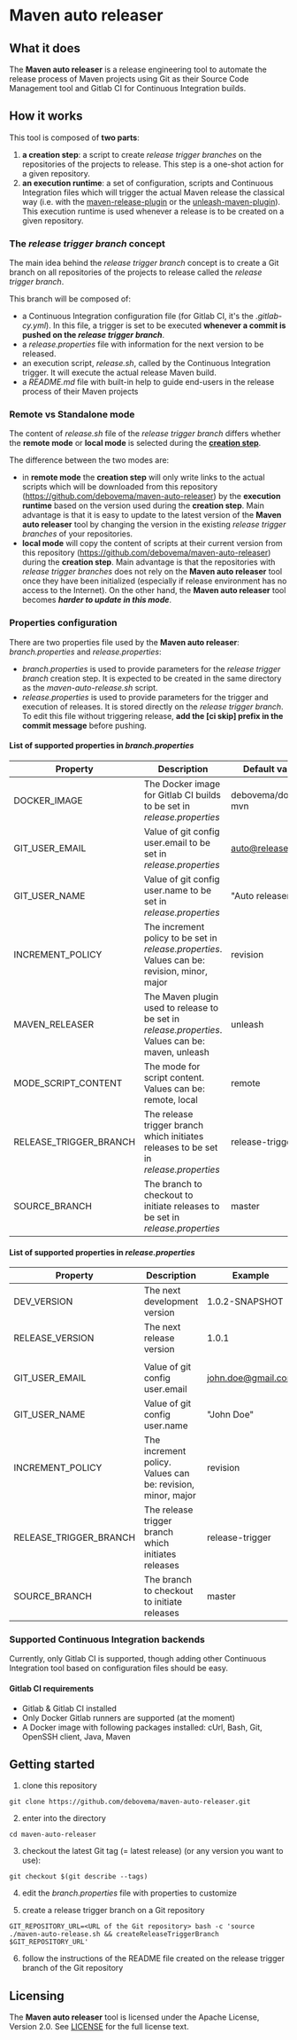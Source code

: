 # Maven auto releaser

## What it does

The **Maven auto releaser** is a release engineering tool to automate the release process of Maven projects using Git as their Source Code Management tool and Gitlab CI for Continuous Integration builds.

## How it works

This tool is composed of **two parts**:

1. **a creation step**: a script to create *release trigger branches* on the repositories of the projects to release. This step is a one-shot action for a given repository.
2. **an execution runtime**: a set of configuration, scripts and Continuous Integration files which will trigger the actual Maven release the classical way (i.e. with the [maven-release-plugin](http://maven.apache.org/maven-release/maven-release-plugin) or the [unleash-maven-plugin](https://github.com/shillner/unleash-maven-plugin)). This execution runtime is used whenever a release is to be created on a given repository.

### The *release trigger branch* concept

The main idea behind the *release trigger branch* concept is to create a Git branch on all repositories of the projects to release called the *release trigger branch*.

This branch will be composed of:
* a Continuous Integration configuration file (for Gitlab CI, it's the *.gitlab-cy.yml*). In this file, a trigger is set to be executed **whenever a commit is pushed on the _release trigger branch_**.
* a *release.properties* file with information for the next version to be released.
* an execution script, *release.sh*, called by the Continuous Integration trigger. It will execute the actual release Maven build.
* a *README.md* file with built-in help to guide end-users in the release process of their Maven projects

### Remote vs Standalone mode

The content of *release.sh* file of the *release trigger branch* differs whether the **remote mode** or **local mode** is selected during the [**creation step**](#how-it-works).

The difference between the two modes are:
* in **remote mode** the **creation step** will only write links to the actual scripts which will be downloaded from this repository (https://github.com/debovema/maven-auto-releaser) by the **execution runtime** based on the version used during the **creation step**.
Main advantage is that it is easy to update to the latest version of the **Maven auto releaser** tool by changing the version in the existing *release trigger branches* of your repositories.
* **local mode** will copy the content of scripts at their current version from this repository (https://github.com/debovema/maven-auto-releaser) during the **creation step**.
Main advantage is that the repositories with *release trigger branches* does not rely on the **Maven auto releaser** tool once they have been initialized (especially if release environment has no access to the Internet). On the other hand, the **Maven auto releaser** tool becomes ***harder to update in this mode***.

### Properties configuration

There are two properties file used by the **Maven auto releaser**: *branch.properties* and *release.properties*:
* *branch.properties* is used to provide parameters for the *release trigger branch* creation step. It is expected to be created in the same directory as the *maven-auto-release.sh* script.
* *release.properties* is used to provide parameters for the trigger and execution of releases. It is stored directly on the *release trigger branch*. To edit this file without triggering release, **add the [ci skip] prefix in the commit message** before pushing.

#### List of supported properties in *branch.properties*

| Property                 | Description                                                                                             | Default value       |
|--------------------------|---------------------------------------------------------------------------------------------------------|---------------------|
| DOCKER\_IMAGE            | The Docker image for Gitlab CI builds to be set in *release.properties*                                 | debovema/docker-mvn |
| GIT\_USER\_EMAIL         | Value of git config user.email to be set in *release.properties*                                        | auto@release.io     |
| GIT\_USER\_NAME          | Value of git config user.name to be set in *release.properties*                                         | "Auto releaser"     |
| INCREMENT\_POLICY        | The increment policy to be set in *release.properties*. <br />Values can be: revision, minor, major     | revision            |
| MAVEN\_RELEASER          | The Maven plugin used to release to be set in *release.properties*. <br />Values can be: maven, unleash | unleash             |
| MODE_SCRIPT_CONTENT      | The mode for script content. <br />Values can be: remote, local                                         | remote              |
| RELEASE\_TRIGGER\_BRANCH | The release trigger branch which initiates releases to be set in *release.properties*                   | release-trigger     |
| SOURCE\_BRANCH           | The branch to checkout to initiate releases to be set in *release.properties*                           | master              |

#### List of supported properties in *release.properties*

| Property                 | Description                                                 | Example            |
|--------------------------|-------------------------------------------------------------|--------------------|
| DEV\_VERSION             | The next development version                                | 1.0.2-SNAPSHOT     |
| RELEASE\_VERSION         | The next release version                                    | 1.0.1              |
|                          |                                                             |                    |
| GIT\_USER\_EMAIL         | Value of git config user.email                              | john.doe@gmail.com |
| GIT\_USER\_NAME          | Value of git config user.name                               | "John Doe"         |
| INCREMENT\_POLICY        | The increment policy. Values can be: revision, minor, major | revision           |
| RELEASE\_TRIGGER\_BRANCH | The release trigger branch which initiates releases         | release-trigger    |
| SOURCE\_BRANCH           | The branch to checkout to initiate releases                 | master             |

### Supported **Continuous Integration** backends

Currently, only Gitlab CI is supported, though adding other Continuous Integration tool based on configuration files should be easy.

#### Gitlab CI requirements

* Gitlab & Gitlab CI installed
* Only Docker Gitlab runners are supported (at the moment)
* A Docker image with following packages installed: cUrl, Bash, Git, OpenSSH client, Java, Maven

## Getting started

1. clone this repository

```shell
git clone https://github.com/debovema/maven-auto-releaser.git
```

2. enter into the directory

```shell
cd maven-auto-releaser
```

3. checkout the latest Git tag (= latest release) (or any version you want to use):

```shell
git checkout $(git describe --tags)
```

4. edit the *branch.properties* file with properties to customize

5. create a release trigger branch on a Git repository

```shell
GIT_REPOSITORY_URL=<URL of the Git repository> bash -c 'source ./maven-auto-release.sh && createReleaseTriggerBranch $GIT_REPOSITORY_URL'
```

6. follow the instructions of the README file created on the release trigger branch of the Git repository

## Licensing

The **Maven auto releaser** tool is licensed under the Apache License, Version 2.0. See [LICENSE](https://github.com/debovema/maven-auto-releaser/blob/master/LICENSE) for the full license text.
